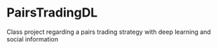 PairsTradingDL
==============

Class project regarding a pairs trading strategy with deep learning and social information
